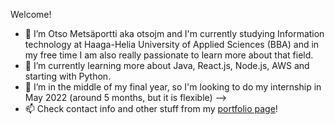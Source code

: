 Welcome!

- 👋 I’m Otso Metsäportti aka otsojm and I'm currently studying Information technology at Haaga-Helia University of Applied Sciences (BBA) and 
      in my free time I am also really passionate to learn more about that field.
- 🌱 I’m currently learning more about Java, React.js, Node.js, AWS and starting with Python.
- 💞️ I’m in the middle of my final year, so I'm looking to do my internship in May 2022 (around 5 months, but it is flexible) -->
- 📫 Check contact info and other stuff from my [portfolio page](https://otsojm.github.io/otsojm-Portfolio/)!

<!---
otsojm/otsojm is a ✨ special ✨ repository because its `README.md` (this file) appears on your GitHub profile.
You can click the Preview link to take a look at your changes.
--->
